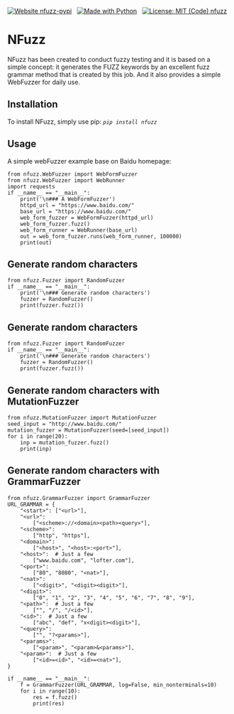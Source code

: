 [![Website nfuzz-pypi](https://img.shields.io/badge/Made%20with-PyPI-green.svg)](https://pypi.org/project/nfuzz/)
&nbsp;
[![Made with Python](https://img.shields.io/badge/Made%20with-Python-blue.svg)](https://www.python.org/)
&nbsp;
[![License: MIT (Code) nfuzz](https://img.shields.io/badge/License-MIT_(Code),nfuzz-blue.svg)](https://github.com/alexqiaodan/nfuzz/blob/master/README.md)
# NFuzz
NFuzz has been created to conduct fuzzy testing and it is based on a simple concept: it generates the FUZZ keywords by an excellent fuzz grammar method that is created by this job. And it also provides a simple WebFuzzer for daily use.  

## Installation
To install NFuzz, simply use pip:
 _`pip install nfuzz`_

## Usage
A simple webFuzzer example base on Baidu homepage:
```
from nfuzz.WebFuzzer import WebFormFuzzer
from nfuzz.WebFuzzer import WebRunner
import requests
if __name__ == "__main__":
    print('\n### A WebFormFuzzer')
    httpd_url = "https://www.baidu.com/"
    base_url = "https://www.baidu.com/"
    web_form_fuzzer = WebFormFuzzer(httpd_url)
    web_form_fuzzer.fuzz()
    web_form_runner = WebRunner(base_url)
    out = web_form_fuzzer.runs(web_form_runner, 100000)
    print(out)
```

## Generate random characters
```
from nfuzz.Fuzzer import RandomFuzzer
if __name__ == "__main__":
    print('\n### Generate random characters')
    fuzzer = RandomFuzzer()
    print(fuzzer.fuzz())
```

## Generate random characters
```
from nfuzz.Fuzzer import RandomFuzzer
if __name__ == "__main__":
    print('\n### Generate random characters')
    fuzzer = RandomFuzzer()
    print(fuzzer.fuzz())
```

## Generate random characters with MutationFuzzer
```
from nfuzz.MutationFuzzer import MutationFuzzer
seed_input = "http://www.baidu.com/"
mutation_fuzzer = MutationFuzzer(seed=[seed_input])
for i in range(20):
    inp = mutation_fuzzer.fuzz()
    print(inp)
```


## Generate random characters with GrammarFuzzer
```
from nfuzz.GrammarFuzzer import GrammarFuzzer
URL_GRAMMAR = {
    "<start>": ["<url>"],
    "<url>":
        ["<scheme>://<domain><path><query>"],
    "<scheme>":
        ["http", "https"],
    "<domain>":
        ["<host>", "<host>:<port>"],
    "<host>":  # Just a few
        ["www.baidu.com", "lofter.com"],
    "<port>":
        ["80", "8080", "<nat>"],
    "<nat>":
        ["<digit>", "<digit><digit>"],
    "<digit>":
        ["0", "1", "2", "3", "4", "5", "6", "7", "8", "9"],
    "<path>":  # Just a few
        ["", "/", "/<id>"],
    "<id>":  # Just a few
        ["abc", "def", "x<digit><digit>"],
    "<query>":
        ["", "?<params>"],
    "<params>":
        ["<param>", "<param>&<params>"],
    "<param>":  # Just a few
        ["<id>=<id>", "<id>=<nat>"],
}

if __name__ == "__main__":
    f = GrammarFuzzer(URL_GRAMMAR, log=False, min_nonterminals=10)
    for i in range(10):
        res = f.fuzz()
        print(res)
```